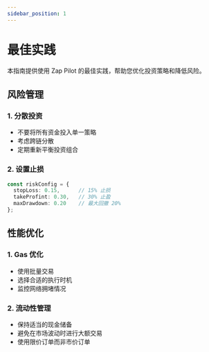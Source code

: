 ```yaml
---
sidebar_position: 1
---
```


# 最佳实践

本指南提供使用 Zap Pilot 的最佳实践，帮助您优化投资策略和降低风险。

## 风险管理

### 1. 分散投资
- 不要将所有资金投入单一策略
- 考虑跨链分散
- 定期重新平衡投资组合

### 2. 设置止损
```typescript
const riskConfig = {
  stopLoss: 0.15,      // 15% 止损
  takeProfint: 0.30,   // 30% 止盈
  maxDrawdown: 0.20    // 最大回撤 20%
};
```

## 性能优化

### 1. Gas 优化
- 使用批量交易
- 选择合适的执行时机
- 监控网络拥堵情况

### 2. 流动性管理
- 保持适当的现金储备
- 避免在市场波动时进行大额交易
- 使用限价订单而非市价订单